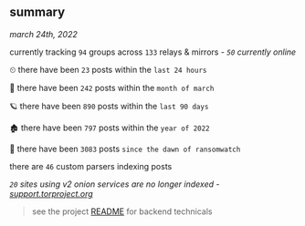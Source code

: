 
## summary
_march 24th, 2022_

currently tracking `94` groups across `133` relays & mirrors - _`50` currently online_

⏲ there have been `23` posts within the `last 24 hours`

🦈 there have been `242` posts within the `month of march`

🪐 there have been `890` posts within the `last 90 days`

🏚 there have been `797` posts within the `year of 2022`

🦕 there have been `3083` posts `since the dawn of ransomwatch`

there are `46` custom parsers indexing posts

_`20` sites using v2 onion services are no longer indexed - [support.torproject.org](https://support.torproject.org/onionservices/v2-deprecation/)_

> see the project [README](https://github.com/thetanz/ransomwatch#ransomwatch--) for backend technicals
